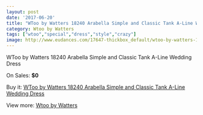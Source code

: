 ```yaml
---
layout: post
date: '2017-06-20'
title: "WToo by Watters 18240 Arabella Simple and Classic Tank A-Line Wedding Dress"
category: Wtoo by Watters
tags: ["wtoo","special","dress","style","crazy"]
image: http://www.eudances.com/17647-thickbox_default/wtoo-by-watters-18240-arabella-simple-and-classic-tank-a-line-wedding-dress.jpg
---
```

WToo by Watters 18240 Arabella Simple and Classic Tank A-Line Wedding Dress

On Sales: **$0**
<a href="https://www.eudances.com/en/wtoo-by-watters/5142-wtoo-by-watters-18240-arabella-simple-and-classic-tank-a-line-wedding-dress.html"><amp-img layout="responsive" width="600" height="600" src="//www.eudances.com/17647-thickbox_default/wtoo-by-watters-18240-arabella-simple-and-classic-tank-a-line-wedding-dress.jpg" alt="WToo by Watters 18240 Arabella Simple and Classic Tank A-Line Wedding Dress 0" /></a>
<a href="https://www.eudances.com/en/wtoo-by-watters/5142-wtoo-by-watters-18240-arabella-simple-and-classic-tank-a-line-wedding-dress.html"><amp-img layout="responsive" width="600" height="600" src="//www.eudances.com/17649-thickbox_default/wtoo-by-watters-18240-arabella-simple-and-classic-tank-a-line-wedding-dress.jpg" alt="WToo by Watters 18240 Arabella Simple and Classic Tank A-Line Wedding Dress 1" /></a>
<a href="https://www.eudances.com/en/wtoo-by-watters/5142-wtoo-by-watters-18240-arabella-simple-and-classic-tank-a-line-wedding-dress.html"><amp-img layout="responsive" width="600" height="600" src="//www.eudances.com/17648-thickbox_default/wtoo-by-watters-18240-arabella-simple-and-classic-tank-a-line-wedding-dress.jpg" alt="WToo by Watters 18240 Arabella Simple and Classic Tank A-Line Wedding Dress 2" /></a>

Buy it: [WToo by Watters 18240 Arabella Simple and Classic Tank A-Line Wedding Dress](https://www.eudances.com/en/wtoo-by-watters/5142-wtoo-by-watters-18240-arabella-simple-and-classic-tank-a-line-wedding-dress.html "WToo by Watters 18240 Arabella Simple and Classic Tank A-Line Wedding Dress")

View more: [Wtoo by Watters](https://www.eudances.com/en/49-wtoo-by-watters "Wtoo by Watters")